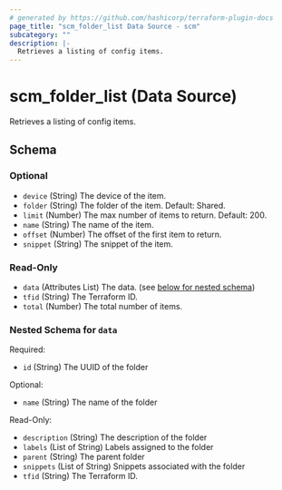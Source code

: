```yaml
---
# generated by https://github.com/hashicorp/terraform-plugin-docs
page_title: "scm_folder_list Data Source - scm"
subcategory: ""
description: |-
  Retrieves a listing of config items.
---
```


# scm_folder_list (Data Source)

Retrieves a listing of config items.



<!-- schema generated by tfplugindocs -->
## Schema

### Optional

- `device` (String) The device of the item.
- `folder` (String) The folder of the item. Default: Shared.
- `limit` (Number) The max number of items to return. Default: 200.
- `name` (String) The name of the item.
- `offset` (Number) The offset of the first item to return.
- `snippet` (String) The snippet of the item.

### Read-Only

- `data` (Attributes List) The data. (see [below for nested schema](#nestedatt--data))
- `tfid` (String) The Terraform ID.
- `total` (Number) The total number of items.

<a id="nestedatt--data"></a>
### Nested Schema for `data`

Required:

- `id` (String) The UUID of the folder

Optional:

- `name` (String) The name of the folder

Read-Only:

- `description` (String) The description of the folder
- `labels` (List of String) Labels assigned to the folder
- `parent` (String) The parent folder
- `snippets` (List of String) Snippets associated with the folder
- `tfid` (String) The Terraform ID.
